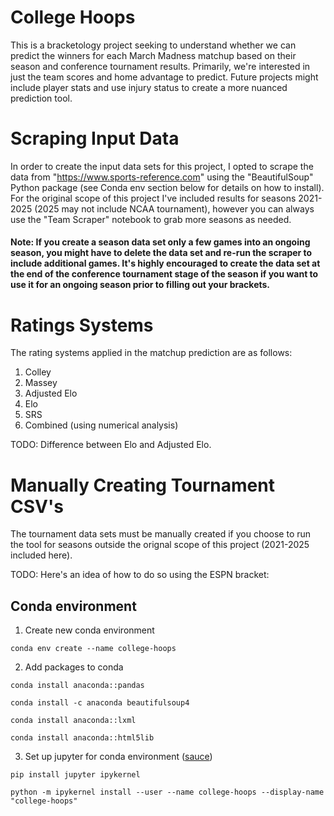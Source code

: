 # College Hoops

This is a bracketology project seeking to understand whether we can predict the winners for each March Madness matchup based on their season and conference tournament results.  Primarily, we're interested in just the team scores and home advantage to predict.  Future projects might include player stats and use injury status to create a more nuanced prediction tool.

# Scraping Input Data

In order to create the input data sets for this project, I opted to scrape the data from "https://www.sports-reference.com" using the "BeautifulSoup" Python package (see Conda env section below for details on how to install).  For the original scope of this project I've included results for seasons 2021-2025 (2025 may not include NCAA tournament), however you can always use the "Team Scraper" notebook to grab more seasons as needed.

#### Note: If you create a season data set only a few games into an ongoing season, you might have to delete the data set and re-run the scraper to include additional games.  It's highly encouraged to create the data set at the end of the conference tournament stage of the season if you want to use it for an ongoing season prior to filling out your brackets.

# Ratings Systems

The rating systems applied in the matchup prediction are as follows:
1. Colley
2. Massey
3. Adjusted Elo
4. Elo
5. SRS
6. Combined (using numerical analysis)

TODO: Difference between Elo and Adjusted Elo.

# Manually Creating Tournament CSV's

The tournament data sets must be manually created if you choose to run the tool for seasons outside the orignal scope of this project (2021-2025 included here).

TODO: Here's an idea of how to do so using the ESPN bracket:

## Conda environment

1. Create new conda environment
```
conda env create --name college-hoops
```
2. Add packages to conda
```
conda install anaconda::pandas
```
```
conda install -c anaconda beautifulsoup4
```
```
conda install anaconda::lxml
```
```
conda install anaconda::html5lib
```
3. Set up jupyter for conda environment ([sauce](https://stackoverflow.com/questions/39604271/conda-environments-not-showing-up-in-jupyter-notebook))

```
pip install jupyter ipykernel
```
```
python -m ipykernel install --user --name college-hoops --display-name "college-hoops"
```